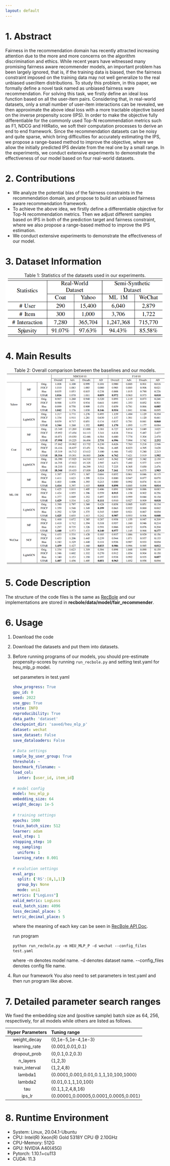 ```yaml
---
layout: default
---
```


# 1. Abstract

Fairness in the recommendation domain has recently attracted increasing attention due to the more and more concerns on the algorithm discrimination and ethics. While recent years have witnessed many promising fairness aware recommender models, an important problem has been largely ignored, that is, if the training data is biased, then the fairness constraint imposed on the training data may not well generalize to the real unbiased user/item distributions. To study this problem, in this paper, we formally define a novel task named as unbiased fairness ware recommendation. For solving this task, we firstly define an ideal loss function based on all the user-item pairs. Considering that, in real-world datasets, only a small number of user-item interactions can be revealed, we then approximate the above ideal loss with a more tractable objective based on the inverse propensity score (IPS). In order to make the objective fully differentiable for the commonly used Top-N recommendation metrics such as F1, NDCG and HitRatio, we soft their computation processes to derive an end to end framework. Since the recommendation datasets can be noisy and quite sparse, which bring difficulties for accurately estimating the IPS, we propose a range-based method to improve the objective, where we allow the initially predicted IPS deviate from the real one by a small range. In the experiments, we conduct extensive experiments to demonstrate the effectiveness of our model based on four real-world datasets.

# 2. Contributions

- We analyze the potential bias of the fairness constraints in the recommendation domain, and propose to build an unbiased fairness aware recommendation framework.
- To achieve the above idea, we firstly define a differentiable objective for Top-N recommendation metrics. Then we adjust different samples based on IPS in both of the prediction target and fairness constraint, where we also propose a range-based method to improve the IPS estimation.
- We conduct extensive experiments to demonstrate the effectiveness of our model.

# 3. Dataset Information

<center>Table 1: Statistics of the datasets used in our experiments.</center>
<div align=center><img src='./assets/figs/dataset.png'/></div>

# 4. Main Results

<center>Table 2: Overall comparison between the baselines and our models.</center>
<div align=center><img src='./assets/figs/overall.png'/></div>

# 5. Code Description

The structure of the code files is the same as [RecBole](https://github.com/RUCAIBox/RecBole) and our implementations are stored in **recbole/data/model/fair_recommender**.

# 6. Usage

1. Download the code
2. Download the datasets and put them into datasets.
3. Before running programs of our models, you should pre-estimate propensity-scores by running `run_recbole.py` and setting test.yaml for heu_mlp_p model.

    set parameters in test.yaml

    ```yaml
    show_progress: True
    gpu_id: 0
    seed: 2022
    use_gpu: True
    state: INFO
    reproducibility: True
    data_path: 'dataset'
    checkpoint_dir: 'saved/heu_mlp_p'
    dataset: wechat
    save_dataset: False
    save_dataloaders: False

    # Data settings
    sample_by_user_group: True
    threshold: ~
    benchmark_filename: ~
    load_col:
      inter: [user_id, item_id]

    # model config
    model: heu_mlp_p
    embedding_size: 64
    weight_decay: 1e-5

    # training settings
    epochs: 1000
    train_batch_size: 512
    learner: adam
    eval_step: 1
    stopping_step: 10
    neg_sampling:
      uniform: 1
    learning_rate: 0.001

    # evalution settings
    eval_args:
      split: {'RS':[8,1,1]}
      group_by: None
      mode: uni1
    metrics: ["LogLoss"]
    valid_metric: LogLoss
    eval_batch_size: 4096
    loss_decimal_place: 5
    metric_decimal_place: 5
    ```
    where the meaning of each key can be seen in [RecBole API Doc](https://recbole.io/docs/).

    run program

    ```shell
    python run_recbole.py -m HEU_MLP_P -d wechat --config_files test.yaml
    ```
    where -m denotes model name. -d denotes dataset name. --config_files denotes config file name.

4. Run our framework
    You also need to set parameters in test.yaml and then run program like above.

# 7. Detailed parameter search ranges

We fixed the embedding size and (positive sample) batch size as 64, 256, respectively, for all models while others are listed as follows.

| Hyper Parameters        | Tuning range          |
|:-------------:|:------------------|
| weight_decay           | {0,1e-5,1e-4,1e-3} |
| learning_rate | {0.001,0.01,0.1}   |
| dropout_prob           | {0,0.1,0.2,0.3}      |
| n_layers           | {1,2,3} |
| train_interval     | {1,2,4,8}    |
| lambda1     | {0.0001,0.001,0.01,0.1,1,10,100,1000}    |
| lambda2     | {0.01,0.1,1,10,100}    |
| tau     | {0.1,1,2,4,8,16}    |
| ips_lr     | {0.00001,0.00005,0.0001,0.0005,0.001}    |

# 8. Runtime Environment

- System: Linux, 20.04.1-Ubuntu
- CPU: Intel(R) Xeon(R) Gold 5318Y CPU @ 2.10GHz
- CPU-Memory: 512G
- GPU: NVIDIA A40(45G)
- Pytorch: 1.10.1+cu113
- CUDA: 11.3